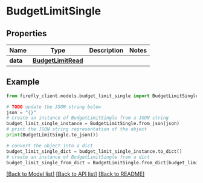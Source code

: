 # BudgetLimitSingle


## Properties

Name | Type | Description | Notes
------------ | ------------- | ------------- | -------------
**data** | [**BudgetLimitRead**](BudgetLimitRead.md) |  | 

## Example

```python
from firefly_client.models.budget_limit_single import BudgetLimitSingle

# TODO update the JSON string below
json = "{}"
# create an instance of BudgetLimitSingle from a JSON string
budget_limit_single_instance = BudgetLimitSingle.from_json(json)
# print the JSON string representation of the object
print(BudgetLimitSingle.to_json())

# convert the object into a dict
budget_limit_single_dict = budget_limit_single_instance.to_dict()
# create an instance of BudgetLimitSingle from a dict
budget_limit_single_from_dict = BudgetLimitSingle.from_dict(budget_limit_single_dict)
```
[[Back to Model list]](../README.md#documentation-for-models) [[Back to API list]](../README.md#documentation-for-api-endpoints) [[Back to README]](../README.md)



